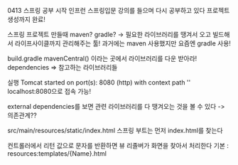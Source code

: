0413
스프링 공부 시작
인프런 스프링입문 강의를 들으며 다시 공부하고 있다
프로젝트 생성까지 완료!

스프링 프로젝트 만들때
maven? gradle? -> 필요한 라이브러리를 땡겨서 오고 빌드해서 라이프사이클까지 관리해주는 툴!
과거에는 maven 사용했지만
요즘엔 gradle 사용! 


build.gradle
mavenCentral() 이라는 곳에서 라이브러리를 다운 받아라!
dependencies => 참고하는 라이브러리들 

실행
Tomcat started on port(s): 8080 (http) with context path ''
localhost:8080으로 접속 가능!

external dependencies를 보면 관련 라이브러리를 다 땡겨오는 것을 볼 수 있다
-> 의존관계??

src/main/resources/static/index.html 
스프링 부트는 먼저 index.html를 찾는다

컨트롤러에서 리턴 값으로 문자를 반환하면 뷰 리졸버가 화면을 찾아서 처리한다
기본 : resources:templates/{Name}.html